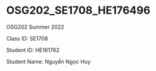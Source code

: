 # OSG202_SE1708_HE176496
OSG202 Summer 2022

Class ID: SE1708

Student ID: HE161762

Student Name: Nguyễn Ngọc Huy
